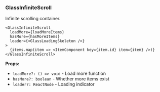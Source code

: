 ### GlassInfiniteScroll

Infinite scrolling container.

```tsx
<GlassInfiniteScroll
  loadMore={loadMoreItems}
  hasMore={hasMoreItems}
  loader={<GlassLoadingSkeleton />}
>
  {items.map(item => <ItemComponent key={item.id} item={item} />)}
</GlassInfiniteScroll>
```

**Props:**
- `loadMore?: () => void` - Load more function
- `hasMore?: boolean` - Whether more items exist
- `loader?: ReactNode` - Loading indicator
